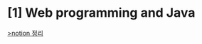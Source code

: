 # [1] Web programming and Java
[>notion 정리](https://www.notion.so/95seulgi/01-Web-Programming-and-Java-a751718c71ba49a2a9e179fcc020a24d)